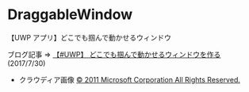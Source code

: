 # DraggableWindow
【UWP アプリ】どこでも掴んで動かせるウィンドウ

ブログ記事 ⇒ [【#UWP】 どこでも掴んで動かせるウィンドウを作る](http://bluewatersoft.cocolog-nifty.com/blog/2017/07/uwp-07a2.html) (2017/7/30)

- クラウディア画像 [© 2011 Microsoft Corporation All Rights Reserved.](https://msdn.microsoft.com/ja-jp/claudia00_03.aspx)
